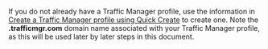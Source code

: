 If you do not already have a Traffic Manager profile, use the information in [Create a Traffic Manager profile using Quick Create](http://msdn.microsoft.com/en-us/library/windowsazure/dn339012.aspx) to create one. Note the **.trafficmgr.com** domain name associated with your Traffic Manager profile, as this will be used later by later steps in this document.